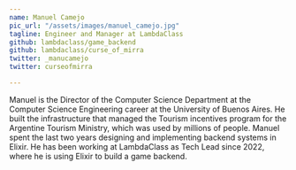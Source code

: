 ```yaml
---
name: Manuel Camejo
pic_url: "/assets/images/manuel_camejo.jpg"
tagline: Engineer and Manager at LambdaClass
github: lambdaclass/game_backend
github: lambdaclass/curse_of_mirra
twitter: _manucamejo
twitter: curseofmirra

---
```

Manuel is the Director of the Computer Science Department at the Computer Science Engineering career at the University of Buenos Aires. He built the infrastructure that managed the Tourism incentives program for the Argentine Tourism Ministry, which was used by millions of people. Manuel spent the last two years designing and implementing backend systems in Elixir. He has been working at LambdaClass as Tech Lead since 2022, where he is using Elixir to build a game backend.
